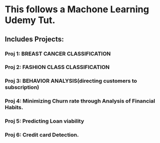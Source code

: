 # This follows a Machone Learning Udemy Tut.

## Includes Projects:

### Proj 1: BREAST CANCER CLASSIFICATION
### Proj 2: FASHION CLASS CLASSIFICATION
### Proj 3: BEHAVIOR ANALYSIS(directing customers to subscription)
### Proj 4: Minimizing Churn rate through Analysis of Financial Habits.
### Proj 5: Predicting Loan viability
### Proj 6: Credit card Detection.